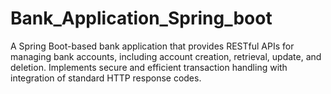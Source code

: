 # Bank_Application_Spring_boot
A Spring Boot-based bank application that provides RESTful APIs for managing bank accounts, including account creation, retrieval, update, and deletion. Implements secure and efficient transaction handling with integration of standard HTTP response codes.
